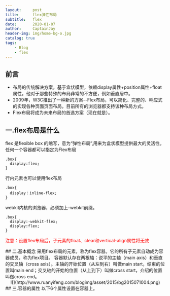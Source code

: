```yaml
---
layout:     post
title:      flex弹性布局
subtitle:   flex
date:       2020-01-07
author:     CaptainJay
header-img: img/home-bg-o.jpg
catalog: true
tags:
    - Blog
    - flex
---
```


## 前言
* 布局的传统解决方案，基于盒状模型，依赖display属性+position属性+float属性。他对于那些特殊的布局非常的不方便，例如垂直居中。
* 2009年，W3C推出了一种新的方案--Flex布局，可以简化、完整的、响应式的实现各种页面页面布局。目前所有的浏览器都支持该种布局方式。
* Flex布局将成为未来布局的首选方案（现在就是）。

## 一.flex布局是什么
  flex 是flexible box 的缩写，意为“弹性布局”,用来为盒状模型提供最大的灵活性。  
  任何一个容器都可以指定为Flex布局  
  ```
.box{
    display:flex;
}
  ```
  行内元素也可以使用flex布局    
  ```
.box{
    display：inline-flex;
}
  ```
  webkit内核的浏览器，必须加上-webkit前缀。
  ```
.box{
    display:-webkit-flex;
    display:flex;
}
  ```
  <p style="color:red;">注意：设置flex布局后，子元素的float、clear和vertical-align属性将无效</p>
## 二.基本概念
   采用flex布局的元素，称为flex容器。它的所有子元素自动成为容器成员，称为flex项目。  
   容器默认存在两根轴：说平的主轴（main axis）和垂直的交叉轴（cross axis）。主轴的开始位置（从左到右）叫做main start，结束的位置叫main end；交叉轴的开始的位置（从上到下）叫做cross start，介绍的位置叫做cross end。  
   <center>![](http://www.ruanyifeng.com/blogimg/asset/2015/bg2015071004.png)</center>
## 三.容器的属性
   以下6个属性设置在容器上。
   
   
   
  
  
  
